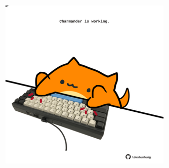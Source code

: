<!-- built at 10/06/2021, 18:22:09 UTC -->
<p align="center">
  <img width="500" height="500" src="./ReadmeImage.svg">
</p>
